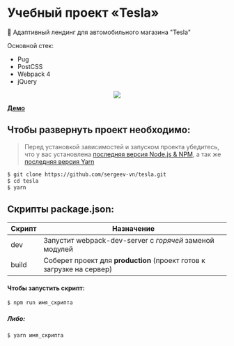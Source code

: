 # Учебный проект «Tesla»
🚗 Адаптивный лендинг для автомобильного магазина "Tesla"

Основной стек:
+ Pug
+ PostCSS
+ Webpack 4
+ jQuery

<p align='center'>
<img src='http://lessons.sergeev.press/tesla-preview.png'>
</p>

[**Демо**](https://sergeev-vn.github.io/teslp/)

## Чтобы развернуть проект необходимо:
> Перед установкой зависимостей и запуском проекта убедитесь, что у вас установлена [последняя версия Node.js & NPM](https://nodejs.org/en/download/current/), а так же
> [последняя версия Yarn](https://yarnpkg.com/ru/docs/install)

```sh
$ git clone https://github.com/sergeev-vn/tesla.git
$ cd tesla
$ yarn
```

## Скрипты package.json:

| Скрипт | Назначение                                                                                   |
| ------ | -------------------------------------------------------------------------------------------- |
| dev    | Запустит webpack-dev-server с _горячей_ заменой модулей                                      |
| build  | Соберет проект для **production** (проект готов к загрузке на сервер)                        |

#### Чтобы запустить скрипт:

```sh
$ npm run имя_скрипта
```

##### Либо:

```sh
$ yarn имя_скрипта
```
